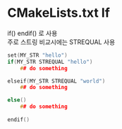# CMakeLists.txt If

if() endif() 로 사용  
주로 스트링 비교시에는 STREQUAL 사용


```c
set(MY_STR "hello")
if(MY_STR STREQUAL "hello")
    ## do something

elseif(MY_STR STREQUAL "world")
    ## do something

else()
    ## do something
  
endif()
```